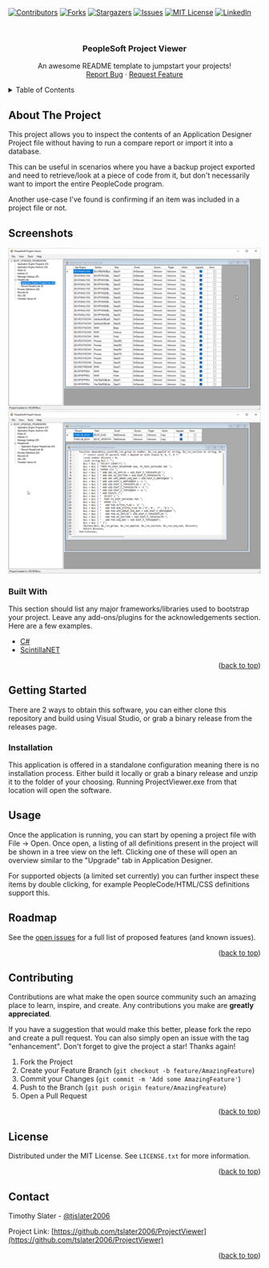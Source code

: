  <div id="top"></div>

[![Contributors][contributors-shield]][contributors-url]
[![Forks][forks-shield]][forks-url]
[![Stargazers][stars-shield]][stars-url]
[![Issues][issues-shield]][issues-url]
[![MIT License][license-shield]][license-url]
[![LinkedIn][linkedin-shield]][linkedin-url]



<!-- PROJECT LOGO -->
<br />
<div align="center">

  <h3 align="center">PeopleSoft Project Viewer</h3>

  <p align="center">
    An awesome README template to jumpstart your projects!
    <br />
    <a href="https://github.com/tslater2006/ProjectViewer/issues">Report Bug</a>
    ·
    <a href="https://github.com/tslater2006/ProjectViewer/issues">Request Feature</a>
  </p>
</div>



<!-- TABLE OF CONTENTS -->
<details>
  <summary>Table of Contents</summary>
  <ol>
    <li>
      <a href="#about-the-project">About The Project</a>
      <ul>
        <li><a href="#built-with">Built With</a></li>
      </ul>
    </li>
    <li>
      <a href="#getting-started">Getting Started</a>
      <ul>
        <li><a href="#prerequisites">Prerequisites</a></li>
        <li><a href="#installation">Installation</a></li>
      </ul>
    </li>
    <li><a href="#usage">Usage</a></li>
    <li><a href="#roadmap">Roadmap</a></li>
    <li><a href="#contributing">Contributing</a></li>
    <li><a href="#license">License</a></li>
    <li><a href="#contact">Contact</a></li>
    <li><a href="#acknowledgments">Acknowledgments</a></li>
  </ol>
</details>



<!-- ABOUT THE PROJECT -->
## About The Project

This project allows you to inspect the contents of an Application Designer Project file without having to run a compare report or import it into a database.

This can be useful in scenarios where you have a backup project exported and need to retrieve/look at a piece of code from it, but don't necessarily want to import the entire PeopleCode program.

Another use-case I've found is confirming if an item was included in a project file or not.

## Screenshots 

![Product Name Screen Shot][product-screenshot1]
![Product Name Screen Shot][product-screenshot2]



### Built With

This section should list any major frameworks/libraries used to bootstrap your project. Leave any add-ons/plugins for the acknowledgements section. Here are a few examples.

* [C#](https://dotnet.microsoft.com/en-us/)
* [ScintillaNET](https://github.com/jacobslusser/ScintillaNET)


<p align="right">(<a href="#top">back to top</a>)</p>



<!-- GETTING STARTED -->
## Getting Started

There are 2 ways to obtain this software, you can either clone this repository and build using Visual Studio, or grab a binary release from the releases page.

### Installation

This application is offered in a standalone configuration meaning there is no installation process. Either build it locally or grab a binary release and unzip it to the folder of your choosing. Running ProjectViewer.exe from that location will open the software.

<!-- USAGE EXAMPLES -->
## Usage

Once the application is running, you can start by opening a project file with File -> Open. Once open, a listing of all definitions present in the project will be shown in a tree view on the left. Clicking one of these will open an overview similar to the "Upgrade" tab in Application Designer.

For supported objects (a limited set currently) you can further inspect these items by double clicking, for example PeopleCode/HTML/CSS definitions support this.



<!-- ROADMAP -->
## Roadmap

See the [open issues](https://github.com/tslater2006/ProjectViewer/issues) for a full list of proposed features (and known issues).

<p align="right">(<a href="#top">back to top</a>)</p>


<!-- CONTRIBUTING -->
## Contributing

Contributions are what make the open source community such an amazing place to learn, inspire, and create. Any contributions you make are **greatly appreciated**.

If you have a suggestion that would make this better, please fork the repo and create a pull request. You can also simply open an issue with the tag "enhancement".
Don't forget to give the project a star! Thanks again!

1. Fork the Project
2. Create your Feature Branch (`git checkout -b feature/AmazingFeature`)
3. Commit your Changes (`git commit -m 'Add some AmazingFeature'`)
4. Push to the Branch (`git push origin feature/AmazingFeature`)
5. Open a Pull Request

<p align="right">(<a href="#top">back to top</a>)</p>

<!-- LICENSE -->
## License

Distributed under the MIT License. See `LICENSE.txt` for more information.

<p align="right">(<a href="#top">back to top</a>)</p>



<!-- CONTACT -->
## Contact

Timothy Slater - [@tjslater2006](https://twitter.com/tjslater2006)

Project Link: [https://github.com/tslater2006/ProjectViewer](https://github.com/tslater2006/ProjectViewer)

<p align="right">(<a href="#top">back to top</a>)</p>

<!-- MARKDOWN LINKS & IMAGES -->
<!-- https://www.markdownguide.org/basic-syntax/#reference-style-links -->
[contributors-shield]: https://img.shields.io/github/contributors/tslater2006/ProjectViewer.svg?style=for-the-badge
[contributors-url]: https://github.com/tslater2006/ProjectViewer/graphs/contributors
[forks-shield]: https://img.shields.io/github/forks/tslater2006/ProjectViewer.svg?style=for-the-badge
[forks-url]: https://github.com/tslater2006/ProjectViewer/network/members
[stars-shield]: https://img.shields.io/github/stars/tslater2006/ProjectViewer.svg?style=for-the-badge
[stars-url]: https://github.com/tslater2006/ProjectViewer/stargazers
[issues-shield]: https://img.shields.io/github/issues/tslater2006/ProjectViewer.svg?style=for-the-badge
[issues-url]: https://github.com/tslater2006/ProjectViewer/issues
[license-shield]: https://img.shields.io/github/license/tslater2006/ProjectViewer.svg?style=for-the-badge
[license-url]: https://github.com/tslater2006/ProjectViewer/blob/master/LICENSE.txt
[linkedin-shield]: https://img.shields.io/badge/-LinkedIn-black.svg?style=for-the-badge&logo=linkedin&colorB=555
[linkedin-url]: https://linkedin.com/in/tslater2006
[product-screenshot1]: images/ProjectViewer1.png
[product-screenshot2]: images/ProjectViewer2.png
